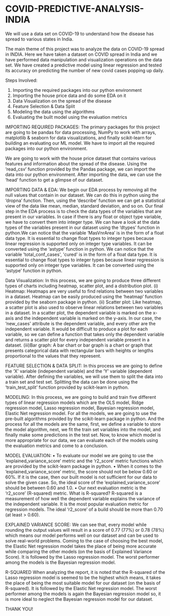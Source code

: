 # COVID-PREDICTIVE-ANALYSIS-INDIA
We will use a data set on COVID-19 to understand how the disease has spread to various states in India. 

The main theme of this project was to analyze the data on COVID-19 spread in INDIA. Here we have taken a dataset on COVID spread in India and we have performed data manipulation and visualization operations on the data set. We have created a predictive model using linear regression and tested its accuracy on predicting the number of new covid cases popping up daily.

Steps Involved:
1.	Importing the required packages into our python environment
2.	Importing the house price data and do some EDA on it
3.	Data Visualization on the spread of the disease
4.	Feature Selection & Data Split
5.	Modeling the data using the algorithms
6.	Evaluating the built model using the evaluation metrics


IMPORTING REQUIRED PACKAGES:
The primary packages for this project are going to be pandas for data processing, NumPy to work with arrays, matplotlib & seaborn for data visualizations, and finally scikit-learn for building an evaluating our ML model. We have to import all the required packages into our python environment.

We are going to work with the house price dataset that contains various features and information about the spread of the disease. Using the ‘read_csv’ function provided by the Pandas package, we can import the data into our python environment. After importing the data, we can use the ‘head’ function to get a glimpse of our dataset.

IMPORTING DATA & EDA:
We begin our EDA process by removing all the null values that contain in our dataset. We can do this in python using the ‘dropna’ function.
Then, using the ‘describe’ function we can get a statistical view of the data like mean, median, standard deviation, and so on.
Our final step in the EDA process is to check the data types of the variables that are present in our variables. In case if there is any float or object type variable, we have to convert them into integer type. We can have a look at the data types of the variables present in our dataset using the ‘dtypes’ function in python.We can notice that the variable ‘MasVnrArea’ is in the form of a float data type. It is essential to change float types to integer types because linear regression is supported only on integer type variables. It can be converted using the ‘astype’ function in python.
We can notice that the variable 'total_conf_cases', 'cured' is in the form of a float data type. It is essential to change float types to integer types because linear regression is supported only on integer type variables. It can be converted using the ‘astype’ function in python.

Data Visualization:
In this process, we are going to produce three different types of charts including heatmap, scatter plot, and a distribution plot.
(i) Heatmap:
Heatmaps are very useful to find relations between two variables in a dataset. Heatmap can be easily produced using the ‘heatmap’ function provided by the seaborn package in python.
(ii) Scatter plot:
Like heatmap, a scatter plot is also used to observe linear relations between two variables in a dataset. In a scatter plot, the dependent variable is marked on the x-axis and the independent variable is marked on the y-axis. In our case, the ‘new_cases' attribute is the dependent variable, and every other are the independent variable. It would be difficult to produce a plot for each variable, so we can define a function that takes only the dependent variable and returns a scatter plot for every independent variable present in a dataset.
(iii)Bar graph:
A bar chart or bar graph is a chart or graph that presents categorical data with rectangular bars with heights or lengths proportional to the values that they represent.

FEATURE SELECTION & DATA SPLIT:
In this process we are going to define the ‘X’ variable (independent variable) and the ‘Y’ variable (dependent variable). After defining the variables, we will use them to split the data into a train set and test set. Splitting the data can be done using the ‘train_test_split’ function provided by scikit-learn in python.

MODELING:
In this process, we are going to build and train five different types of linear regression models which are the OLS model, Ridge regression model, Lasso regression model, Bayesian regression model, Elastic Net regression model. For all the models, we are going to use the pre-built algorithms provided by the scikit-learn package in python. And the process for all the models are the same, first, we define a variable to store the model algorithm, next, we fit the train set variables into the model, and finally make some predictions in the test set.
Now, to know which model is more appropriate for our data, we can evaluate each of the models using the evaluation metrics and come to a conclusion.

MODEL EVALUATION:
•	To evaluate our model we are going to use the ‘explained_variance_score’ metric and the ‘r2_score’ metric functions which are provided by the scikit-learn package in python.
•	When it comes to the ‘explained_variance_score’ metric, the score should not be below 0.60 or 60%. If it is the case, then our built model is not sufficient for our data to solve the given case. So, the ideal score of the ‘explained_variance_score’ should be between 0.60 and 1.0.
•	Our next evaluation metric is the ‘r2_score’ (R-squared) metric. What is R-squared? R-squared is a measurement of how well the dependent variable explains the variance of the independent variable. It is the most popular evaluation metric for regression models. The ideal ‘r2_score’ of a build should be more than 0.70 (at least > 0.60).

EXPLAINED VARIANCE SCORE:
We can see that, every model while rounding the output values will result in a score of 0.77 (77%) or 0.78 (78%) which means our model performs well on our dataset and can be used to solve real-world problems. Coming to the case of choosing the best model, the Elastic Net regression model takes the place of being more accurate while comparing the other models (on the basis of Explained Variance Score). It is followed by the Lasso regression model. The worst performer among the models is the Bayesian regression model.

R-SQUARED
When analyzing the report, it is noted that the R-squared of the Lasso regression model is seemed to be the highest which means, it takes the place of being the most suitable model for our dataset (on the basis of R-squared). It is followed by the Elastic Net regression model. The worst performer among the models is again the Bayesian regression model so, it is more ideal to neglect the Bayesian regression model for our dataset.

THANK YOU!

